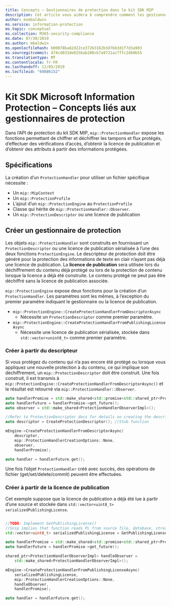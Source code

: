 ```yaml
---
title: Concepts – Gestionnaires de protection dans le kit SDK MIP
description: Cet article vous aidera à comprendre comment les gestionnaires de l’API de protection sont créés et utilisés pour appeler des opérations.
author: msmbaldwin
ms.service: information-protection
ms.topic: conceptual
ms.collection: M365-security-compliance
ms.date: 07/30/2019
ms.author: mbaldwin
ms.openlocfilehash: b00078ba82d22ce37263162b3d7bb3d1f7d3a903
ms.sourcegitcommit: 474cd033de025bab280cb7a9721ac7ffc2d60b55
ms.translationtype: MT
ms.contentlocale: fr-FR
ms.lasthandoff: 12/05/2019
ms.locfileid: "69886152"
---
```

# <a name="microsoft-information-protection-sdk---protection-handler-concepts"></a>Kit SDK Microsoft Information Protection – Concepts liés aux gestionnaires de protection

Dans l’API de protection du kit SDK MIP, `mip::ProtectionHandler` expose les fonctions permettant de chiffrer et déchiffrer les tampons et flux protégés, d’effectuer des vérifications d’accès, d’obtenir la licence de publication et d’obtenir des attributs à partir des informations protégées.

## <a name="requirements"></a>Spécifications

La création d’un `ProtectionHandler` pour utiliser un fichier spécifique nécessite :

- Un `mip::MipContext`
- Un `mip::ProtectionProfile`
- L’ajout d’un `mip::ProtectionEngine` au `ProtectionProfile`
- Classe qui hérite de `mip::ProtectionHandler::Observer`.
- Un `mip::ProtectionDescriptor` ou une licence de publication

## <a name="create-a-protection-handler"></a>Créer un gestionnaire de protection

Les objets `mip::ProtectionHandler` sont construits en fournissant un `ProtectionDescriptor` ou une licence de publication sérialisée à l’une des deux fonctions `ProtectionEngine`. Le descripteur de protection doit être généré pour la protection des informations de texte en clair n’ayant pas déjà une licence de publication. La **licence de publication** sera utilisée lors du déchiffrement du contenu déjà protégé ou lors de la protection de contenu lorsque la licence a déjà été construite. Le contenu protégé ne peut pas être déchiffré sans la licence de publication associée.

`mip::ProtectionEngine` expose deux fonctions pour la création d’un `ProtectionHandler`. Les paramètres sont les mêmes, à l’exception du premier paramètre indiquant le gestionnaire ou la licence de publication.

- `mip::ProtectionEngine::CreateProtectionHandlerFromDescriptorAsync`
  - Nécessite un `ProtectionDescriptor` comme premier paramètre.
- `mip::ProtectionEngine::CreateProtectionHandlerFromPublishingLicenseAsync`
  - Nécessite une licence de publication sérialisée, stockée dans `std::vector<unint8_t>` comme premier paramètre.

### <a name="create-from-descriptor"></a>Créer à partir du descripteur

Si vous protégez du contenu qui n’a pas encore été protégé ou lorsque vous appliquez une nouvelle protection à du contenu, ce qui implique son déchiffrement, un `mip::ProtectionDescriptor` doit être construit. Une fois construit, il est transmis à `mip::ProtectionEngine::CreateProtectionHandlerFromDescriptorAsync()` et le résultat est retourné via `mip::ProtectionHandler::Observer`.

```cpp
auto handlerPromise = std::make_shared<std::promise<std::shared_ptr<ProtectionHandler>>>();
auto handlerFuture = handlerPromise->get_future();
auto observer = std::make_shared<ProtectionHandlerObserverImpl>();

//Refer to ProtectionDescriptor docs for details on creating the descriptor
auto descriptor = CreateProtectionDescriptor(); //Stub function

mEngine->CreateProtectionHandlerFromDescriptorAsync(
    descriptor,
    mip::ProtectionHandlerCreationOptions::None,
    observer,
    handlerPromise);

auto handler = handlerFuture.get();
```

Une fois l’objet `ProtectionHandler` créé avec succès, des opérations de fichier (get/set/delete/commit) peuvent être effectuées.

### <a name="create-from-publishing-license"></a>Créer à partir de la licence de publication

Cet exemple suppose que la licence de publication a déjà été lue à partir d’une source et stockée dans `std::vector<uint8_t> serializedPublishingLicense`.

```cpp

//TODO: Implement GetPublishingLicense()
//Snip implies that function reads PL from source file, database, stream, etc.
std::vector<uint8_t> serializedPublishingLicense = GetPublishingLicense(filePath);

auto handlerPromise = std::make_shared<std::promise<std::shared_ptr<ProtectionHandler>>>();
auto handlerFuture = handlerPromise->get_future();

shared_ptr<ProtectionHandlerObserverImpl> handleObserver =
    std::make_shared<ProtectionHandlerObserverImpl>();

mEngine->CreateProtectionHandlerFromPublishingLicenseAsync(
    serializedPublishingLicense,
    mip::ProtectionHandlerCreationOptions::None,
    handleObserver,
    handlerPromise);

auto handler = handlerFuture.get();
```

